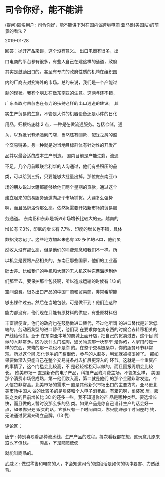 # 司令你好，能不能讲

(提问)匿名用户 : 司令你好，能不能讲下对在国内做跨境电商 亚马逊(美国站)的前景的看法？

2019-01-28

回答：抛开产品来谈，这个没有意义。 出口电商有很多，出

口电商的平台都有很多，有些人自己在建这样的通道，政府

其实是鼓励出口的。甚至有专门的政府性质的机构在组织国

内的厂商去对接海外的市场。总的来说，我们是一个产能过

剩的现状。我有个朋友在做东南亚的生意。这两年还不错，

广东省政府目前也在有力的扶持这样的出口通道的建设。 其

实生产贸易的生意，不管是大件的机器设备还是小件的日化

用品。归根结底就 2 点，一种是在做流通服务。包括仓储，通

关，以及批发和渗透到门店，当然还有回款、配送之类的整

个交易链条。另一种就是对当地目标群体有针对性的开发产

品并以最合适的成本生产制造。 国内目前是产能过剩，流通

不足。几个月前跟联合利华的人沟通过，他们有些积压的品

类，可以给到三折，只要能够大批量出掉。那位做东南亚市

场的朋友说过大疆都能够给他们两个星期的货款，通过这个

建立起来的贸易服务通道向那个市场铺货。大疆多么强势

啊，而且品牌溢价那么高。依然急需要开拓新市场的贸易服

务通道。 东南亚和东非是新兴市场增长比较大的去。越南的

增长有 7.3%，印尼的增长有 7.7%，印度的增长也不错，具体

数据我忘记了。这些地方加起来也有 20 多亿的人口，他们虽

然收入没有那么高，但是他们的消费观念和我们不一样。所

以机会是要跟产品相关的。东南亚那些国家，他们的工业基

础太差。比如我们的手机和大疆的无人机这种东西海运到他

们那里去。要保护那个包装啊，所以造成运输的时候有 1/3 的

空间浪费。很多出口产品的中国厂商和贸易商，非常希望能

够出裸件过去。然后在当地包装。可是做不到！他们连这种

能力都没有，他们现在只能有原材料的供应，有些原材料很

丰富很便宜。他们的政府也在鼓励做进口替代，不过他所谓 的进口替代是非常低端的，劳动密集型的进口替代，他们现 在要求你在卖东西的时候会去转移相关的产线给他们。至于 在东南亚本地的商城上面开店，把自己的货卖过去，这个目 前做的人非常多。因为没什么门槛啊，通关物流那一块都不 是你的，大家用的是一样的东西，末端的那一块也不是你 的。在整个交易链条中，你的服务环节非常短。所以这个同 质化竞争的门槛很低，参与的人越多，利润就被挤压掉了。 那如果要做深入只能自己在整个交易链条战去扩展更深入的 环节。这就是一个重资产的事情了，这个门槛会比较高，不 是轻轻松松可以做的，而且回报周期会比较长。 欧美市场一 直是新奇的电子产品，科技产品的消费主场。不管怎么样， 美国那个消费市场很成熟，第一他们收入高，第二就是他们 的那个金融非常发达，个人信贷非常高。北美市场的需求一 直是其他新兴市场出口的主要方向。亚马逊北美市场中国人 做的比较多的是服装和个人电子消费品。有箱包啊，家装家 居，服装之类的目前增长比 3C 的还多一些。我不知道你的产 品是哪种类型。要选增长快，而且做的人暂时没那么多的品 类。如果产品是你自己设计生产的话会好一点，如果你只是 贩卖的话，它就只有一个时间窗口，你只能赚那个时间差的 钱，无法通过贸易来确立品牌。(13 赞)

评论区：

唐宁 : 特别喜欢看那种流水线，生产产品的过程。每次看我都在想，这玩意儿原来这么不值钱。——商品，不是随随便便

就能叫商品的。

武威.Z : 做过零售和电商的人，才会知道司令的这段话是如何的切中要害、力透纸背。